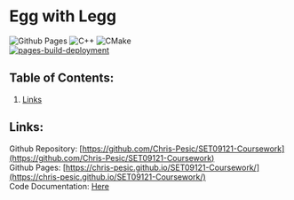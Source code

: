 # Egg with Legg 
![Github Pages](https://img.shields.io/badge/github%20pages-121013?style=for-the-badge&logo=github&logoColor=white) ![C++](https://img.shields.io/badge/c++-%2300599C.svg?style=for-the-badge&logo=c%2B%2B&logoColor=white) ![CMake](https://img.shields.io/badge/CMake-%23008FBA.svg?style=for-the-badge&logo=cmake&logoColor=white) \
[![pages-build-deployment](https://github.com/Chris-Pesic/SET09121-Coursework/actions/workflows/pages/pages-build-deployment/badge.svg)](https://github.com/Chris-Pesic/SET09121-Coursework/actions/workflows/pages/pages-build-deployment)

## Table of Contents:
1. [Links](#links)

## Links:
Github Repository: [https://github.com/Chris-Pesic/SET09121-Coursework](https://github.com/Chris-Pesic/SET09121-Coursework) \
Github Pages: [https://chris-pesic.github.io/SET09121-Coursework/](https://chris-pesic.github.io/SET09121-Coursework/) \
Code Documentation: [Here](Code_Documentation.md)
